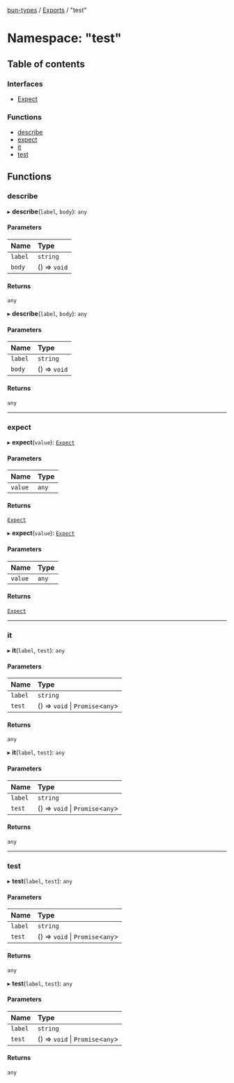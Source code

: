 [bun-types](https://oven-sh.github.io/bun-types/README.md) / [Exports](https://oven-sh.github.io/bun-types/modules.md) / "test"

# Namespace: "test"

## Table of contents

### Interfaces

- [Expect](https://oven-sh.github.io/bun-types/interfaces/test_.Expect.md)

### Functions

- [describe](https://oven-sh.github.io/bun-types/modules/test_.md#describe)
- [expect](https://oven-sh.github.io/bun-types/modules/test_.md#expect)
- [it](https://oven-sh.github.io/bun-types/modules/test_.md#it)
- [test](https://oven-sh.github.io/bun-types/modules/test_.md#test)

## Functions

### describe

▸ **describe**(`label`, `body`): `any`

#### Parameters

| Name | Type |
| :------ | :------ |
| `label` | `string` |
| `body` | () => `void` |

#### Returns

`any`

▸ **describe**(`label`, `body`): `any`

#### Parameters

| Name | Type |
| :------ | :------ |
| `label` | `string` |
| `body` | () => `void` |

#### Returns

`any`

___

### expect

▸ **expect**(`value`): [`Expect`](https://oven-sh.github.io/bun-types/interfaces/bun_test_.Expect.md)

#### Parameters

| Name | Type |
| :------ | :------ |
| `value` | `any` |

#### Returns

[`Expect`](https://oven-sh.github.io/bun-types/interfaces/bun_test_.Expect.md)

▸ **expect**(`value`): [`Expect`](https://oven-sh.github.io/bun-types/interfaces/bun_test_.Expect.md)

#### Parameters

| Name | Type |
| :------ | :------ |
| `value` | `any` |

#### Returns

[`Expect`](https://oven-sh.github.io/bun-types/interfaces/bun_test_.Expect.md)

___

### it

▸ **it**(`label`, `test`): `any`

#### Parameters

| Name | Type |
| :------ | :------ |
| `label` | `string` |
| `test` | () => `void` \| `Promise`<`any`\> |

#### Returns

`any`

▸ **it**(`label`, `test`): `any`

#### Parameters

| Name | Type |
| :------ | :------ |
| `label` | `string` |
| `test` | () => `void` \| `Promise`<`any`\> |

#### Returns

`any`

___

### test

▸ **test**(`label`, `test`): `any`

#### Parameters

| Name | Type |
| :------ | :------ |
| `label` | `string` |
| `test` | () => `void` \| `Promise`<`any`\> |

#### Returns

`any`

▸ **test**(`label`, `test`): `any`

#### Parameters

| Name | Type |
| :------ | :------ |
| `label` | `string` |
| `test` | () => `void` \| `Promise`<`any`\> |

#### Returns

`any`
